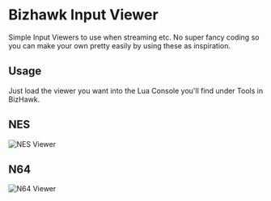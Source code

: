 # Bizhawk Input Viewer

Simple Input Viewers to use when streaming etc. 
No super fancy coding so you can make your own pretty easily by using these as inspiration.

## Usage

Just load the viewer you want into the Lua Console you'll find under Tools in BizHawk.

## NES

![NES Viewer](https://lambdan.se/img/2020-06-12_17-40-47.png)

## N64

![N64 Viewer](https://lambdan.se/img/2020-06-12_17-20-38.png)